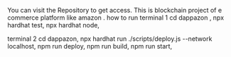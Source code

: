 You can visit the Repository to get access.
This is blockchain project of e commerce platform like amazon . 
how to run
terminal 1
cd dappazon ,
npx hardhat test,
npx hardhat node,

terminal 2
cd dappazon,
 npx hardhat run ./scripts/deploy.js --network localhost,
 npm run deploy,
  npm run build,
 npm run start,
